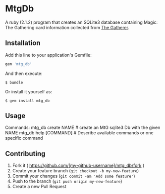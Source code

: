 # MtgDb

A ruby (2.1.2) program that creates an SQLite3 database containing Magic: The Gathering
card information collected from [The Gatherer](http://gatherer.wizards.com/ "The Gatherer").

## Installation

Add this line to your application's Gemfile:

```ruby
gem 'mtg_db'
```

And then execute:

    $ bundle

Or install it yourself as:

    $ gem install mtg_db

## Usage

Commands:
  mtg_db create NAME     # create an MtG sqlite3 Db with the given NAME
  mtg_db help [COMMAND]  # Describe available commands or one specific command

## Contributing

1. Fork it ( https://github.com/[my-github-username]/mtg_db/fork )
2. Create your feature branch (`git checkout -b my-new-feature`)
3. Commit your changes (`git commit -am 'Add some feature'`)
4. Push to the branch (`git push origin my-new-feature`)
5. Create a new Pull Request

